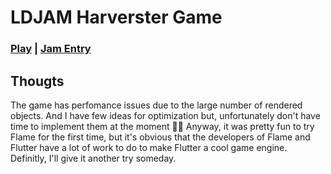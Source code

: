 # LDJAM Harverster Game
### [Play](https://sergsavchuk.github.io/#/) | [Jam Entry](https://ldjam.com/events/ludum-dare/52/another-harvester-game)

## Thougts
 The game has perfomance issues due to the large number of rendered objects. And I have few ideas for optimization but, unfortunately don't have time to implement them at the moment 😮‍💨
 Anyway, it was pretty fun to try Flame for the first time, but it's obvious that the developers of Flame and Flutter have a lot of work to do to make Flutter a cool game engine.
 Definitly, I'll give it another try someday.

